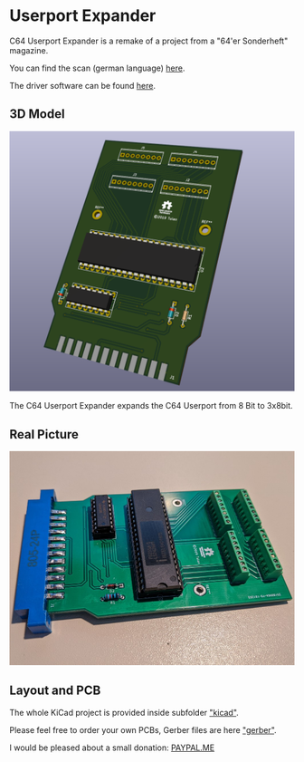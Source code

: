 # Userport Expander
C64 Userport Expander is a remake of a project from a "64'er Sonderheft" magazine.

You can find the scan (german language) [here](./docs/UP%2024%20Leitungen_k.pdf).

The driver software can be found [here](./Software/SH67.zip).

## 3D Model
![3d Picture](images/userport_expander.png)

The C64 Userport Expander expands the C64 Userport from 8 Bit to 3x8bit.

## Real Picture
![real Picture](images/IMG_20200216_150418.jpg)

## Layout and PCB
The whole KiCad project is provided inside subfolder ["kicad"](./kicad).

Please feel free to order your own PCBs, Gerber files are here ["gerber"](./kicad/gerber).

I would be pleased about a small donation: [PAYPAL.ME](https://www.paypal.me/RobertGrasboeck)
